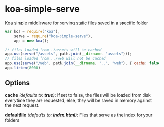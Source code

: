 # koa-simple-serve
Koa simple middleware for serving static files saved in a specific folder

```js
var koa = require("koa"),
    serve = require("koa-simple-serve"),
    app = new koa();

// files loaded from ./assets will be cached
app.use(serve("/assets", path.join(__dirname, "assets")));
// files loaded from ../web will not be cached
app.use(serve("/web", path.join(__dirname, "..", "web"), { cache: false }));
app.listen(8000);
```
## Options

**cache** _(defaults to: **true**)_:
If set to false, the files will be loaded from disk everytime they are requested, else, they will be saved in memory against the next request.

**defaultfile** _(defaults to: **index.html**)_:
Files that serve as the index for your folders.
